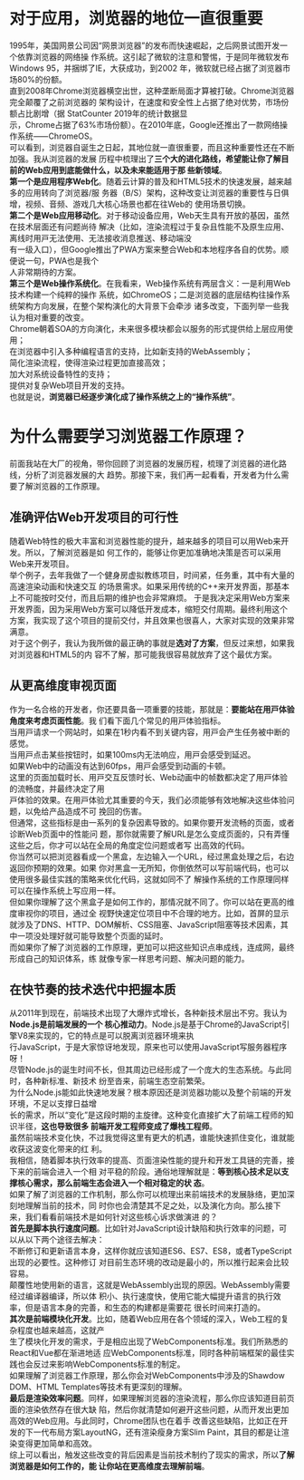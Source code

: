 <a name="XFdeV"></a>
# 对于应⽤，浏览器的地位⼀直很重要
1995年，美国⽹景公司因“⽹景浏览器”的发布⽽快速崛起，之后⽹景试图开发⼀个依靠浏览器的⽹络操 作系统。这引起了微软的注意和警惕，于是同年微软发布Windows 95，并捆绑了IE，⼤获成功，到2002 年，微软就已经占据了浏览器市场80%的份额。<br />直到2008年Chrome浏览器横空出世，这种垄断局⾯才算被打破。Chrome浏览器完全颠覆了之前浏览器的 架构设计，在速度和安全性上占据了绝对优势，市场份额占⽐剧增（据 StatCounter 2019年的统计数据显<br />⽰，Chrome占据了63%市场份额）。在2010年底，Google还推出了⼀款⽹络操作系统⸺ChromeOS。<br />可以看到，浏览器⾃诞⽣之⽇起，其地位就⼀直很重要，⽽且这种重要性还在不断加强。我从浏览器的发展 历程中梳理出了**三个⼤的进化路线，希望能让你了解⽬前的Web应⽤到底能做什么，以及未来能适⽤于那 些新领域**。<br />**第⼀个是应⽤程序Web化**。随着云计算的普及和HTML5技术的快速发展，越来越多的应⽤转向了浏览器/服 务器（B/S）架构，这种改变让浏览器的重要性与⽇俱增，视频、⾳频、游戏⼏⼤核⼼场景也都在往Web的 使⽤场景切换。<br />**第⼆个是Web应⽤移动化**。对于移动设备应⽤，Web天⽣具有开放的基因，虽然在技术层⾯还有问题尚待 解决（⽐如，渲染流程过于复杂且性能不及原⽣应⽤、离线时⽤⼾⽆法使⽤、⽆法接收消息推送、移动端没<br />有⼀级⼊⼝），但Google推出了PWA⽅案来整合Web和本地程序各⾃的优势。顺便说⼀句，PWA也是我个<br />⼈⾮常期待的⽅案。<br />**第三个是Web操作系统化**。在我看来，Web操作系统有两层含义：⼀是利⽤Web技术构建⼀个纯粹的操作 系统，如ChromeOS；⼆是浏览器的底层结构往操作系统架构⽅向发展，在整个架构演化的⼤背景下会牵涉 诸多改变，下⾯列举⼀些我认为相对重要的改变。<br />Chrome朝着SOA的⽅向演化，未来很多模块都会以服务的形式提供给上层应⽤使⽤；<br />在浏览器中引⼊多种编程语⾔的⽀持，⽐如新⽀持的WebAssembly；<br />简化渲染流程，使得渲染过程更加直接⾼效；<br />加⼤对系统设备特性的⽀持；<br />提供对复杂Web项⽬开发的⽀持。<br />也就是说，**浏览器已经逐步演化成了操作系统之上的“操作系统”**。
<a name="yt6af"></a>
# 为什么需要学习浏览器⼯作原理？
前⾯我站在⼤⼚的视⻆，带你回顾了浏览器的发展历程，梳理了浏览器的进化路线，分析了浏览器发展的⼤ 趋势。那接下来，我们再⼀起看看，开发者为什么需要了解浏览器的⼯作原理。
<a name="EA7VE"></a>
## 准确评估Web开发项⽬的可⾏性
随着Web特性的极⼤丰富和浏览器性能的提升，越来越多的项⽬可以⽤Web来开发。所以，了解浏览器是如 何⼯作的，能够让你更加准确地决策是否可以采⽤Web来开发项⽬。<br />举个例⼦，去年我做了⼀个健⾝房虚拟教练项⽬，时间紧，任务重，其中有⼤量的⾼速渲染动画和快速交互 的场景需求。如果采⽤传统的C++来开发界⾯，那基本上不可能按时交付，⽽且后期的维护也会⾮常⿇烦。 于是我决定采⽤Web⽅案来开发界⾯，因为采⽤Web⽅案可以降低开发成本，缩短交付周期。最终利⽤这个<br />⽅案，我实现了这个项⽬的提前交付，并且效果也很喜⼈，⼤家对实现的效果⾮常满意。<br />对于这个例⼦，我认为我所做的最正确的事就是**选对了⽅案**，但反过来想，如果我对浏览器和HTML5的内 容不了解，那可能我很容易就放弃了这个最优⽅案。
<a name="cckcV"></a>
## 从更⾼维度审视⻚⾯
作为⼀名合格的开发者，你还要具备⼀项重要的技能，那就是：**要能站在⽤⼾体验⻆度来考虑⻚⾯性能**。我 们看下⾯⼏个常⻅的⽤⼾体验指标。<br />当⽤⼾请求⼀个⽹站时，如果在1秒内看不到关键内容，⽤⼾会产⽣任务被中断的感觉。<br />当⽤⼾点击某些按钮时，如果100ms内⽆法响应，⽤⼾会感受到延迟。<br />如果Web中的动画没有达到60fps，⽤⼾会感受到动画的卡顿。<br />这⾥的⻚⾯加载时⻓、⽤⼾交互反馈时⻓、Web动画中的帧数都决定了⽤⼾体验的流畅度，并最终决定了⽤<br />⼾体验的效果。在⽤⼾体验尤其重要的今天，我们必须能够有效地解决这些体验问题，以免给产品造成不可 挽回的伤害。<br />但通常，这些指标是由⼀系列的复杂因素导致的。如果你要开发流畅的⻚⾯，或者诊断Web⻚⾯中的性能问 题，那你就需要了解URL是怎么变成⻚⾯的，只有弄懂这些之后，你才可以站在全局的⻆度定位问题或者写 出⾼效的代码。<br />你当然可以把浏览器看成⼀个⿊盒，左边输⼊⼀个URL，经过⿊盒处理之后，右边返回你预期的效果。如果 你对⿊盒⼀⽆所知，你倒依然可以写前端代码，也可以使⽤很多最佳实践的策略来优化代码，这就如同不了 解操作系统的⼯作原理同样可以在操作系统上写应⽤⼀样。<br />但如果你理解了这个⿊盒⼦是如何⼯作的，那情况就不同了。你可以站在更⾼的维度审视你的项⽬，通过全 视野快速定位项⽬中不合理的地⽅。⽐如，⾸屏的显⽰就涉及了DNS、HTTP、DOM解析、CSS阻塞、JavaScript阻塞等技术因素，其中⼀项没处理好就可能导致整个⻚⾯的延时。<br />⽽如果你了解了浏览器的⼯作原理，更加可以把这些知识点串成线，连成⽹，最终形成⾃⼰的知识体系，练 就像专家⼀样思考问题、解决问题的能⼒。
<a name="oyXEh"></a>
## 在快节奏的技术迭代中把握本质
从2011年到现在，前端技术出现了⼤爆炸式增⻓，各种新技术层出不穷。我认为**Node.js是前端发展的⼀个 核⼼推动⼒**。Node.js是基于Chrome的JavaScript引擎V8来实现的，它的特点是可以脱离浏览器环境来执<br />⾏JavaScript，于是⼤家惊讶地发现，原来也可以使⽤JavaScript写服务器程序呀！<br />尽管Node.js的诞⽣时间不⻓，但其周边已经形成了⼀个庞⼤的⽣态系统。与此同时，各种新标准、新技术 纷⾄沓来，前端⽣态空前繁荣。<br />为什么Node.js能如此快速地发展？根本原因还是浏览器功能以及整个前端的开发环境，不⾜以⽀撑⽇益增<br />⻓的需求，所以“变化”是这段时期的主旋律。这种变化直接扩⼤了前端⼯程师的知识半径，**这也导致很多 前端开发⼯程师变成了爆栈⼯程师**。<br />虽然前端技术变化快，不过我觉得这⾥有更⼤的机遇，谁能快速抓住变化，谁就能收获这波变化带来的红 利。<br />我相信，随着脚本执⾏效率的提⾼、⻚⾯渲染性能的提升和开发⼯具链的完善，接下来的前端会进⼊⼀个相 对平稳的阶段。通俗地理解就是：**等到核⼼技术⾜以⽀撑核⼼需求，那么前端⽣态会进⼊⼀个相对稳定的状 态**。<br />如果了解了浏览器的⼯作机制，那么你可以梳理出来前端技术的发展脉络，更加深刻地理解当前的技术，同 时你也会清楚其不⾜之处，以及演化⽅向。那么接下来，我们看看前端技术是如何针对这些核⼼诉求做演进 的？<br />**⾸先是脚本执⾏速度问题**。⽐如针对JavaScript设计缺陷和执⾏效率的问题，可以从以下两个途径去解决：<br />不断修订和更新语⾔本⾝，这样你就应该知道ES6、ES7、ES8，或者TypeScript出现的必要性。这种修订 对⽬前⽣态环境的改动是最⼩的，所以推⾏起来会⽐较容易。<br />颠覆性地使⽤新的语⾔，这就是WebAssembly出现的原因。WebAssembly需要经过编译器编译，所以体 积⼩、执⾏速度快，使⽤它能⼤幅提升语⾔的执⾏效率，但是语⾔本⾝的完善，和⽣态的构建都是需要花 很⻓时间来打造的。<br />**其次是前端模块化开发**。⽐如，随着Web应⽤在各个领域的深⼊，Web⼯程的复杂程度也越来越⾼，这就产<br />⽣了模块化开发的需求，于是相应出现了WebComponents标准。我们所熟悉的React和Vue都在渐进地适 应WebComponents标准，同时各种前端框架的最佳实践也会反过来影响WebComponents标准的制定。<br />如果理解了浏览器⼯作原理，那么你会对WebComponents中涉及的Shawdow DOM、HTML Templates等技术有更深刻的理解。<br />**最后是渲染效率问题**。同样，如果理解浏览器的渲染流程，那么你应该知道⽬前⻚⾯的渲染依然存在很⼤缺 陷，然后你就清楚如何避开这些问题，从⽽开发出更加⾼效的Web应⽤。与此同时，Chrome团队也在着⼿ 改善这些缺陷，⽐如正在开发的下⼀代布局⽅案LayoutNG，还有渲染瘦⾝⽅案Slim Paint，其⽬的都是让渲染变得更加简单和⾼效。<br />综上可以看出，触发这些改变的背后因素是当前技术制约了现实的需求，所以**了解浏览器是如何⼯作的，能 让你站在更⾼维度去理解前端**。

